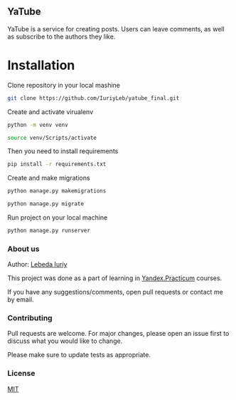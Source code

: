 ## YaTube 
YaTube is a service for creating posts. Users can leave comments, as well as subscribe to the authors they like.

# Installation

Сlone repository in your local mashine

```bash
git clone https://github.com/IuriyLeb/yatube_final.git
```

Create and activate virualenv

```bash
python -m venv venv
```

```bash
source venv/Scripts/activate
```

Then you need to install requirements

```bash
pip install -r requirements.txt
```

Create and make migrations

```bash
python manage.py makemigrations
```

```bash
python manage.py migrate
```

Run project on your local machine

```bash
python manage.py runserver
```

### About us
Author: [Lebeda Iuriy](https://github.com/IuriyLeb)

This project was done as a part of learning in [Yandex.Practicum](https://practicum.yandex.ru/) courses.

If you have any suggestions/comments, open pull requests or contact me by email.

### Contributing


Pull requests are welcome. For major changes, please open an issue first to discuss what you would like to change.

Please make sure to update tests as appropriate.

### License
[MIT](https://choosealicense.com/licenses/mit/)
